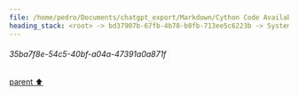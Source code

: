 ```yaml
---
file: /home/pedro/Documents/chatgpt_export/Markdown/Cython Code Availability.md
heading_stack: <root> -> bd37907b-67fb-4b78-b0fb-713ee5c6223b -> System -> 63bfd26c-ef54-45e1-9f04-fd6737297b25 -> System -> aaa2bcf0-05ef-44ed-97ee-fdece4f86d1e -> User -> 35ba7f8e-54c5-40bf-a04a-47391a0a871f
---
```

###### 35ba7f8e-54c5-40bf-a04a-47391a0a871f
[parent ⬆️](#aaa2bcf0-05ef-44ed-97ee-fdece4f86d1e)
